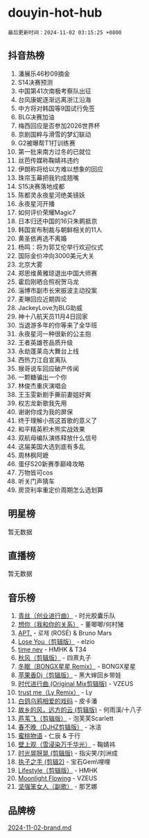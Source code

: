 # douyin-hot-hub

`最后更新时间：2024-11-02 03:15:25 +0800`

## 抖音热榜

1. 潘展乐46秒09摘金
1. S14决赛预测
1. 中国第41次南极考察队出征
1. 台风康妮逐渐远离浙江沿海
1. 中方将对韩国等9国试行免签
1. BLG决赛加油
1. 梅西回应是否参加2026世界杯
1. 京剧国粹与滑雪的梦幻联动
1. G2被曝帮T1打训练赛
1. 第一批来南方过冬的已就位
1. 丝芭传媒称鞠婧祎违约
1. 伊朗称将给以方难以想象的回应
1. 珠帘玉幕把我钓成翘嘴
1. S15决赛落地成都
1. 陈都灵永夜星河绝美镜妖
1. 永夜星河开播
1. 如何评价荣耀Magic7
1. 日本归还中国的16只朱鹮抵京
1. 韩国宣布制裁与朝鲜相关的11人
1. 黄圣依再选不离婚
1. 杨鸣：将为郭艾伦举行欢迎仪式
1. 国际金价冲向3000美元大关
1. 北京大雾
1. 郑思维黄雅琼退出中国大师赛
1. 霍启刚晒合照祝贺马龙
1. 淄博市副市长宋振波主动投案
1. 麦琳回应近期舆论
1. JackeyLove为BLG助威
1. 神十八航天员11月4日回家
1. 当退游多年的你等来了全华班
1. 永夜星河一种很新的公主抱
1. 王者英雄苍品质升级
1. 永劫蓬莱岛大舞台上线
1. 西热力江自宣离队
1. 猴哥说车回应破产传闻
1. 一颗糖骗出一个你
1. 林俊杰重庆演唱会
1. 王玉雯新剧手撕前妻姐好爽
1. 权志龙新歌我先用
1. 谢谢你成为我的屏保
1. 终于理解小孩这首歌的意义了
1. 和平精英积木熊实战效果
1. 双航母编队演练释放什么信号
1. 这届美国大选到底有多乱
1. 周林枫阿嬷
1. 蛋仔S20新赛季巅峰攻略
1. 万物皆可cos
1. 听关门声猜车
1. 房贷利率重定价周期怎么选划算

## 明星榜

暂无数据

## 直播榜

暂无数据

## 音乐榜

1. [青丝（创业进行曲）](https://sf5-hl-cdn-tos.douyinstatic.com/obj/tos-cn-ve-2774/ooYARJB5iBRNhCOkDsS3BAKW91CIMoQfwzwKLi) - 时光胶囊乐队
1. [想你（我和你的关系）](https://sf5-hl-cdn-tos.douyinstatic.com/obj/tos-cn-ve-2774/o8QxhcOBDYYX0zqKCjFVQXZ3RBffnRBQEogitG) - 董唧唧/何村猪
1. [APT.](https://sf5-hl-cdn-tos.douyinstatic.com/obj/tos-cn-ve-2774/oU1DFC5wMasCh4f0Qdr7EfIagzNAOYF8fDYzAy) - 로제 (ROSÉ) & Bruno Mars
1. [Lose You（剪辑版）](https://sf3-cdn-tos.douyinstatic.com/obj/tos-cn-ve-2774/og9yxQxAWI86iBNr9ojBFMoWTIvDZZb8HwiGY) - elzio
1. [time nev](https://sf5-hl-cdn-tos.douyinstatic.com/obj/tos-cn-ve-2774/oc6aICzpzBCWrhCvDVi2AZmQLt0gIBxfMEfd6i) - HMHK & T34
1. [秋风（剪辑版）](https://sf5-hl-cdn-tos.douyinstatic.com/obj/tos-cn-ve-2774/ocGaU84LfAfzMd2wbXdQFpCGhBiXg82JNMRRie) - 四熹丸子
1. [冬眠（BONGX星星 Remix）](https://sf3-cdn-tos.douyinstatic.com/obj/tos-cn-ve-2774/oMCfFFoE3LwQ7agAgOIG4ieExqkeAsxNBEkLdz) - BONGX星星
1. [苹果香Dj（剪辑版）](https://sf5-hl-cdn-tos.douyinstatic.com/obj/tos-cn-ve-2774/oEeIEQbYGAOspCTRAIeYF4Ok8LgZ8NBaRe4ztR) - 黑大婶回乡带娃
1. [时代进行曲 (Original Mix剪辑版)](https://sf5-hl-cdn-tos.douyinstatic.com/obj/tos-cn-ve-2774/oYrssziLdrtiW6cKABM8n5Vfc2xwXiIBInoAkn) - VZEUS
1. [trust me（Ly Remix）](https://sf3-cdn-tos.douyinstatic.com/obj/tos-cn-ve-2774/oUo1M8fz5AfmMSExABQQKFE0eCMWgsiccfqrMA) - Ly
1. [白鸽乌鸦相爱的戏码](https://sf3-cdn-tos.douyinstatic.com/obj/tos-cn-ve-2774/oMVVEf6eDAOmFtNtCsEqKpIorBDM8Nkg6TZRqC) - 皮卡潘
1. [故乡的风，远方的云 (剪辑版)](https://sf5-hl-cdn-tos.douyinstatic.com/obj/tos-cn-ve-2774/ooPEdiZMrAAWisczq1WXoZYGU6GxII2UUBvYI) - 何雨溪/十八子
1. [芦苇飞（剪辑版）](https://sf5-hl-cdn-tos.douyinstatic.com/obj/tos-cn-ve-2774/ok3IaChjEFFoK3FAMzXDEgfpeE6Al3Nv2BnfCW) - 泡芙芙Scarlett
1. [春不晚（DJHZ剪辑版）](https://sf5-hl-cdn-tos.douyinstatic.com/obj/tos-cn-ve-2774/osEZa7YZ6wNo9QDABgfGFaCQKRQTNafsBJDnKt) - 冰洁
1. [蜜桃物语](https://sf5-hl-cdn-tos.douyinstatic.com/obj/tos-cn-ve-2774/oIhOSCZtIACtYU4XQkngiW9kCBfVD1Fz9IYeqL) - 仁辰 & 于行
1. [壁上观（雪浸染万千华光）](https://sf3-cdn-tos.douyinstatic.com/obj/tos-cn-ve-2774/ocIizBMxWi8vA8UdAMIYdYCjgBB5Z3WZWxrvY) - 鞠婧祎
1. [时光晃呀晃 (剪辑版)](https://sf5-hl-cdn-tos.douyinstatic.com/obj/tos-cn-ve-2774/o8ACeQem3gwI1x3GIYGAfKG0LJebKFRJDwRwyW) - 指尖笑/刘洲成
1. [执子之手 (剪辑2)](https://sf3-cdn-tos.douyinstatic.com/obj/tos-cn-ve-2774/oUoZLQjCc31XzqsBnBQUNgeKtYPBcgbFDwtfcu) - 宝石Gem\哩哩
1. [Lifestyle（剪辑版）](https://sf5-hl-cdn-tos.douyinstatic.com/obj/tos-cn-ve-2774/owfqGgjwG3V5lCLaAIezFMeg3LtuKNBaZKgzPV) - HMHK
1. [Moonlight Flowing](https://sf5-hl-cdn-tos.douyinstatic.com/obj/tos-cn-ve-2774/oopZsCtRnQgOhEYmv9FfBBgwmeaQmWQQZED9tN) - VZEUS
1. [坚强笨女人（副歌）](https://sf5-hl-cdn-tos.douyinstatic.com/obj/tos-cn-ve-2774/ospNInQiZvGWyBVg5zkNsAMct5uJIg1CrZiPL) - 那艺娜

## 品牌榜

[2024-11-02-brand.md](2024-11-02-brand.md)
